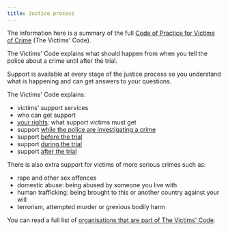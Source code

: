```yaml
---
title: Justice process
---
```

The information here is a summary of the full [Code of Practice for Victims of Crime](https://www.gov.uk/government/publications/the-code-of-practice-for-victims-of-crime) (The Victims' Code).

The Victims' Code explains what should happen from when you tell the police about a crime until after the trial.

Support is available at every stage of the justice process so you understand what is happening and can get answers to your questions.

The Victims' Code explains:

- victims' support services
- who can get support
- [your rights](your-rights.html): what support victims must get
- support [while the police are investigating a crime](justice-article.html#police-investigation)
- support [before the trial](justice-article.html#before-trial)
- support [during the trial](justice-article.html#during-trial)
- support [after the trial](justice-article.html#after-trial)

There is also extra support for victims of more serious crimes such as:

- rape and other sex offences
- domestic abuse: being abused by someone you live with 
- human trafficking: being brought to this or another country against your will
- terrorism, attempted murder or grevious bodily harm

You can read a full list of [organisations that are part of The Victims' Code](organisations.html). 
